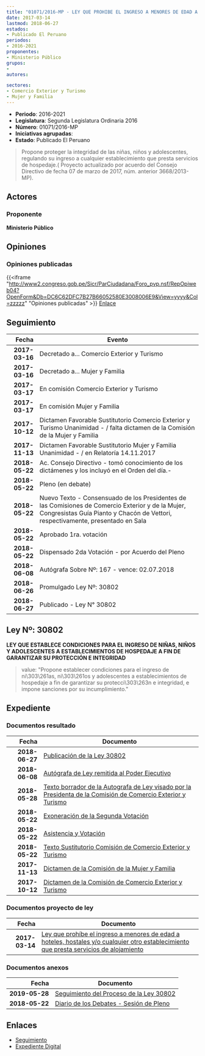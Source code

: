 ```yaml
---
title: "01071/2016-MP - LEY QUE PROHIBE EL INGRESO A MENORES DE EDAD A HOTELES, HOSTALES Y/O CUALQUIER OTRO ESTABLECIMIENTO QUE PRESTA SERVICIOS DE ALOJAMIENTO"
date: 2017-03-14
lastmod: 2018-06-27
estados:
- Publicado El Peruano
periodos:
- 2016-2021
proponentes:
- Ministerio Público
grupos:
- 
autores:

sectores:
- Comercio Exterior y Turismo
- Mujer y Familia
---
```

- **Periodo**: 2016-2021
- **Legislatura**: Segunda Legislatura Ordinaria 2016
- **Número**: 01071/2016-MP
- **Iniciativas agrupadas**: 
- **Estado**: Publicado El Peruano

> Propone proteger la integridad de las niñas, niños y adolescentes, regulando su ingreso a cualquier establecimiento que presta servicios de hospedaje.( Proyecto actualizado por acuerdo del Consejo Directivo de fecha 07 de marzo de 2017, núm. anterior 3668/2013-MP).


## Actores

### Proponente

**Ministerio Público**

## Opiniones

### Opiniones publicadas

{{<iframe "http://www2.congreso.gob.pe/Sicr/ParCiudadana/Foro_pvp.nsf/RepOpiweb04?OpenForm&Db=DC6C62DFC7B27B66052580E3008006E9&View=yyyy&Col=zzzzz" "Opiniones publicadas" >}}
[Enlace](http://www2.congreso.gob.pe/Sicr/ParCiudadana/Foro_pvp.nsf/RepOpiweb04?OpenForm&Db=DC6C62DFC7B27B66052580E3008006E9&View=yyyy&Col=zzzzz)


## Seguimiento

| Fecha | Evento |
|------:|--------|
| **2017-03-16** | Decretado a... Comercio Exterior y Turismo |
| **2017-03-16** | Decretado a... Mujer y Familia |
| **2017-03-17** | En comisión Comercio Exterior y Turismo |
| **2017-03-17** | En comisión Mujer y Familia |
| **2017-10-12** | Dictamen Favorable Sustitutorio Comercio Exterior y Turismo Unanimidad - / falta dictamen de la Comisión de la Mujer y Familia |
| **2017-11-13** | Dictamen Favorable Sustitutorio Mujer y Familia Unanimidad - / en Relatoría 14.11.2017 |
| **2018-05-22** | Ac. Consejo Directivo - tomó conocimiento de los dictámenes y los incluyó en el Orden del día.- |
| **2018-05-22** | Pleno (en debate) |
| **2018-05-22** | Nuevo Texto - Consensuado de los Presidentes de las Comisiones de Comercio Exterior y de la Mujer, Congresistas Guía Pianto y Chacón de Vettori, respectivamente, presentado en Sala |
| **2018-05-22** | Aprobado 1ra. votación |
| **2018-05-22** | Dispensado 2da Votación - por Acuerdo del Pleno |
| **2018-06-08** | Autógrafa Sobre Nº: 167 - vence: 02.07.2018 |
| **2018-06-26** | Promulgado Ley Nº: 30802 |
| **2018-06-27** | Publicado - Ley N° 30802 |

## Ley Nº: 30802

**LEY QUE ESTABLECE CONDICIONES PARA EL INGRESO DE NIÑAS, NIÑOS Y ADOLESCENTES A ESTABLECIMIENTOS DE HOSPEDAJE A FIN DE GARANTIZAR SU PROTECCIÓN E INTEGRIDAD**

> value: "Propone establecer condiciones para el ingreso de ni\303\261as, ni\303\261os y adolescentes a establecimientos de hospedaje a fin de garantizar su protecci\303\263n e integridad, e impone sanciones por su incumplimiento."


## Expediente

### Documentos resultado

| Fecha | Documento |
|------:|-----------|
| **2018-06-27** | [Publicación de la Ley 30802](http://www.leyes.congreso.gob.pe/Documentos/2016_2021/ADLP/Normas_Legales/30802-LEY.pdf) |
| **2018-06-08** | [Autógrafa de Ley remitida al Poder Ejecutivo](http://www.leyes.congreso.gob.pe/Documentos/2016_2021/ADLP/Texto_Aprobado/AU0107120180608.pdf) |
| **2018-05-28** | [Texto borrador de la Autografa de Ley visado por la Presidenta de la Comisión de Comercio Exterior y Turismo](http://www.leyes.congreso.gob.pe/Documentos/2016_2021/Texto_Borrador_de_Autografa/BAU0107120180528.pdf) |
| **2018-05-22** | [Exoneración de la Segunda Votación](http://www.leyes.congreso.gob.pe/Documentos/2016_2021/Asistencia_y_Votacion/Proyectos_de_Ley/Exoneracion_de_Segunda_Votacion/ESV0107120180522.pdf) |
| **2018-05-22** | [Asistencia y Votación](http://www.leyes.congreso.gob.pe/Documentos/2016_2021/Asistencia_y_Votacion/Proyectos_de_Ley/AV0107120180522.pdf) |
| **2018-05-22** | [Texto Sustitutorio Comisión de Comercio Exterior y Turismo](http://www.leyes.congreso.gob.pe/Documentos/2016_2021/Texto_Sustitutorio/Proyectos_de_Ley/TS0107120180522..pdf) |
| **2017-11-13** | [Dictamen de la Comisión de la Mujer y Familia](http://www.leyes.congreso.gob.pe/Documentos/2016_2021/Dictamenes/Proyectos_de_Ley/01071DC16MAY20171113.pdf) |
| **2017-10-12** | [Dictamen de la Comisión de Comercio Exterior y Turismo](http://www.leyes.congreso.gob.pe/Documentos/2016_2021/Dictamenes/Proyectos_de_Ley/01071DC03MAY20171012.pdf) |

### Documentos proyecto de ley

| Fecha | Documento |
|------:|-----------|
| **2017-03-14** | [Ley que prohíbe el ingreso a menores de edad a hoteles, hostales y/o cualquier otro establecimiento que presta servicios de alojamiento](http://www.leyes.congreso.gob.pe/Documentos/2016_2021/Proyectos_de_Ley_y_de_Resoluciones_Legislativas/PL0107120170314..pdf) |

### Documentos anexos

| Fecha | Documento |
|------:|-----------|
| **2019-05-28** | [Seguimiento del Proceso de la Ley 30802](http://www.leyes.congreso.gob.pe/Documentos/2016_2021/Seguimiento_de_Proyectos_de_Ley/01071PL20190528.pdf) |
| **2018-05-22** | [Diario de los Debates - Sesión de Pleno](http://www.leyes.congreso.gob.pe/Documentos/2016_2021/ADLP/Diario_Debates/30802-TDD.pdf) |

## Enlaces

- [Seguimiento](http://www2.congreso.gob.pe/Sicr/TraDocEstProc/CLProLey2016.nsf/f7fff46988ca05b1052578e100829cc7/451a41b24a0604c7052580e3007225cc?OpenDocument)
- [Expediente Digital](http://www2.congreso.gob.pe/Sicr/TraDocEstProc/Expvirt_2011.nsf/visbusqptramdoc1621/01071?opendocument)


